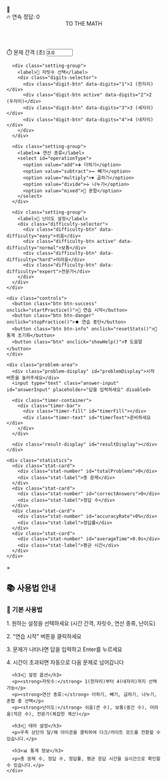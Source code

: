 <!DOCTYPE html>
<html lang="ko">
<head>
<meta charset="UTF-8">
<meta name="viewport" content="width=device-width, initial-scale=1.0">
<title>TO THE MATH - 스마트 암산 연습기</title>
<style>
  * {
    margin: 0;
    padding: 0;
    box-sizing: border-box;
  }

  :root {
    --primary-gradient: linear-gradient(135deg, #667eea 0%, #764ba2 50%, #f093fb 100%);
    --secondary-gradient: linear-gradient(135deg, #a8edea 0%, #fed6e3 100%);
    --accent-color: #667eea;
    --text-primary: #2c3e50;
    --text-secondary: #7f8c8d;
    --bg-primary: #ffffff;
    --bg-secondary: #f8f9fa;
    --bg-tertiary: rgba(255, 255, 255, 0.95);
    --border-color: #e0e6ed;
    --shadow-light: 0 10px 30px rgba(0,0,0,0.1);
    --shadow-medium: 0 20px 60px rgba(0,0,0,0.15);
    --shadow-heavy: 0 30px 80px rgba(0,0,0,0.2);
    --glass-bg: rgba(255, 255, 255, 0.1);
    --glass-border: rgba(255, 255, 255, 0.2);
  }

  [data-theme="dark"] {
    --primary-gradient: linear-gradient(135deg, #667eea 0%, #764ba2 50%, #f093fb 100%);
    --secondary-gradient: linear-gradient(135deg, #2c3e50 0%, #34495e 100%);
    --accent-color: #667eea;
    --text-primary: #ecf0f1;
    --text-secondary: #bdc3c7;
    --bg-primary: #1a1a1a;
    --bg-secondary: #2c2c2c;
    --bg-tertiary: rgba(44, 44, 44, 0.95);
    --border-color: #34495e;
    --shadow-light: 0 10px 30px rgba(0,0,0,0.3);
    --shadow-medium: 0 20px 60px rgba(0,0,0,0.4);
    --shadow-heavy: 0 30px 80px rgba(0,0,0,0.5);
    --glass-bg: rgba(0, 0, 0, 0.2);
    --glass-border: rgba(255, 255, 255, 0.1);
  }

  body {
    font-family: 'Inter', -apple-system, BlinkMacSystemFont, 'Segoe UI', Roboto, sans-serif;
    background: var(--bg-primary);
    min-height: 100vh;
    display: flex;
    flex-direction: column;
    align-items: center;
    padding: 20px;
    color: var(--text-primary);
    transition: all 0.3s ease;
    position: relative;
    overflow-x: hidden;
  }

  body::before {
    content: '';
    position: fixed;
    top: 0;
    left: 0;
    width: 100%;
    height: 100%;
    background: var(--primary-gradient);
    opacity: 0.1;
    z-index: -1;
  }

  .cosmic-bg {
    position: fixed;
    top: 0;
    left: 0;
    width: 100%;
    height: 100%;
    z-index: -2;
    background: radial-gradient(circle at 20% 80%, rgba(102, 126, 234, 0.3) 0%, transparent 50%),
                radial-gradient(circle at 80% 20%, rgba(118, 75, 162, 0.3) 0%, transparent 50%),
                radial-gradient(circle at 40% 40%, rgba(240, 147, 251, 0.2) 0%, transparent 50%);
    animation: cosmicShift 20s ease-in-out infinite;
  }

  @keyframes cosmicShift {
    0%, 100% { transform: rotate(0deg) scale(1); }
    50% { transform: rotate(180deg) scale(1.1); }
  }

  .floating-particles {
    position: fixed;
    top: 0;
    left: 0;
    width: 100%;
    height: 100%;
    pointer-events: none;
    z-index: -1;
  }

  .particle {
    position: absolute;
    width: 4px;
    height: 4px;
    background: var(--accent-color);
    border-radius: 50%;
    opacity: 0.3;
    animation: float 15s infinite ease-in-out;
  }

  .particle:nth-child(1) { top: 10%; left: 10%; animation-delay: 0s; }
  .particle:nth-child(2) { top: 20%; left: 80%; animation-delay: 2s; }
  .particle:nth-child(3) { top: 80%; left: 20%; animation-delay: 4s; }
  .particle:nth-child(4) { top: 60%; left: 60%; animation-delay: 6s; }
  .particle:nth-child(5) { top: 30%; left: 40%; animation-delay: 8s; }

  @keyframes float {
    0%, 100% { transform: translateY(0px) translateX(0px); }
    25% { transform: translateY(-30px) translateX(20px); }
    50% { transform: translateY(-60px) translateX(-20px); }
    75% { transform: translateY(-30px) translateX(10px); }
  }

  .header {
    background: var(--primary-gradient);
    color: white;
    padding: 40px 60px;
    border-radius: 30px;
    font-size: 48px;
    font-weight: 900;
    letter-spacing: 4px;
    text-shadow: 0 4px 8px rgba(0,0,0,0.3);
    box-shadow: var(--shadow-heavy);
    margin-bottom: 40px;
    position: relative;
    overflow: hidden;
    backdrop-filter: blur(10px);
  }

  .header::before {
    content: '';
    position: absolute;
    top: 0;
    left: -100%;
    width: 100%;
    height: 100%;
    background: linear-gradient(90deg, transparent, rgba(255,255,255,0.2), transparent);
    animation: shimmer 3s infinite;
  }

  @keyframes shimmer {
    0% { left: -100%; }
    100% { left: 100%; }
  }

  .theme-toggle {
    position: fixed;
    top: 30px;
    right: 30px;
    z-index: 1000;
    background: var(--glass-bg);
    border: 2px solid var(--glass-border);
    border-radius: 50px;
    padding: 15px 20px;
    cursor: pointer;
    backdrop-filter: blur(20px);
    transition: all 0.3s ease;
    box-shadow: var(--shadow-light);
  }

  .theme-toggle:hover {
    transform: scale(1.05);
    box-shadow: var(--shadow-medium);
  }

  .theme-toggle-icon {
    font-size: 24px;
    transition: transform 0.3s ease;
  }

  .container {
    max-width: 900px;
    width: 100%;
    background: var(--bg-tertiary);
    backdrop-filter: blur(20px);
    padding: 60px;
    border-radius: 40px;
    box-shadow: var(--shadow-heavy);
    border: 2px solid var(--glass-border);
    position: relative;
    overflow: hidden;
  }

  .container::before {
    content: '';
    position: absolute;
    top: -50%;
    left: -50%;
    width: 200%;
    height: 200%;
    background: conic-gradient(from 0deg, transparent, var(--accent-color), transparent);
    opacity: 0.03;
    animation: rotate 20s linear infinite;
  }

  @keyframes rotate {
    0% { transform: rotate(0deg); }
    100% { transform: rotate(360deg); }
  }

  .settings {
    display: grid;
    grid-template-columns: repeat(auto-fit, minmax(250px, 1fr));
    gap: 30px;
    margin-bottom: 50px;
    padding: 40px;
    background: var(--glass-bg);
    border-radius: 25px;
    border: 2px solid var(--glass-border);
    box-shadow: var(--shadow-light);
    backdrop-filter: blur(15px);
    position: relative;
    z-index: 1;
  }

  .setting-group {
    display: flex;
    flex-direction: column;
    gap: 12px;
  }

  .setting-group label {
    font-weight: 700;
    color: var(--text-primary);
    font-size: 18px;
    display: flex;
    align-items: center;
    gap: 8px;
  }

  .setting-group input, .setting-group select {
    padding: 16px 20px;
    border: 2px solid var(--border-color);
    border-radius: 15px;
    font-size: 16px;
    background: var(--bg-primary);
    color: var(--text-primary);
    transition: all 0.3s ease;
    box-shadow: var(--shadow-light);
  }

  .setting-group input:focus, .setting-group select:focus {
    outline: none;
    border-color: var(--accent-color);
    box-shadow: 0 0 0 4px rgba(102, 126, 234, 0.2);
    transform: translateY(-2px);
  }

  .digits-selector {
    display: flex;
    gap: 10px;
    flex-wrap: wrap;
  }

  .digit-btn {
    padding: 12px 20px;
    border: 2px solid var(--border-color);
    border-radius: 12px;
    background: var(--bg-primary);
    color: var(--text-primary);
    cursor: pointer;
    transition: all 0.3s ease;
    font-weight: 600;
    min-width: 80px;
    text-align: center;
  }

  .digit-btn:hover {
    border-color: var(--accent-color);
    transform: translateY(-2px);
    box-shadow: var(--shadow-light);
  }

  .digit-btn.active {
    background: var(--accent-color);
    color: white;
    border-color: var(--accent-color);
  }

  .controls {
    display: flex;
    justify-content: center;
    gap: 25px;
    margin: 50px 0;
    flex-wrap: wrap;
    position: relative;
    z-index: 1;
  }

  .btn {
    background: var(--primary-gradient);
    color: white;
    border: none;
    padding: 20px 40px;
    font-size: 18px;
    font-weight: 700;
    cursor: pointer;
    border-radius: 20px;
    transition: all 0.3s ease;
    box-shadow: var(--shadow-medium);
    position: relative;
    overflow: hidden;
    min-width: 150px;
  }

  .btn::before {
    content: '';
    position: absolute;
    top: 0;
    left: -100%;
    width: 100%;
    height: 100%;
    background: linear-gradient(90deg, transparent, rgba(255,255,255,0.3), transparent);
    transition: left 0.5s;
  }

  .btn:hover::before {
    left: 100%;
  }

  .btn:hover {
    transform: translateY(-4px);
    box-shadow: var(--shadow-heavy);
  }

  .btn:active {
    transform: translateY(-2px);
  }

  .btn-success {
    background: linear-gradient(135deg, #27ae60 0%, #2ecc71 100%);
  }

  .btn-danger {
    background: linear-gradient(135deg, #e74c3c 0%, #c0392b 100%);
  }

  .btn-info {
    background: linear-gradient(135deg, #3498db 0%, #2980b9 100%);
  }

  .problem-area {
    background: var(--glass-bg);
    padding: 50px;
    border-radius: 30px;
    margin: 40px 0;
    border: 2px solid var(--glass-border);
    box-shadow: var(--shadow-medium);
    backdrop-filter: blur(15px);
    position: relative;
    z-index: 1;
    text-align: center;
  }

  .problem-display {
    font-size: 72px;
    font-weight: 900;
    margin: 30px 0;
    background: var(--primary-gradient);
    -webkit-background-clip: text;
    -webkit-text-fill-color: transparent;
    background-clip: text;
    text-shadow: 0 2px 4px rgba(0,0,0,0.1);
    letter-spacing: 3px;
    line-height: 1.2;
  }

  .answer-input {
    font-size: 36px;
    padding: 25px 35px;
    border: 3px solid var(--border-color);
    border-radius: 20px;
    width: 300px;
    text-align: center;
    margin: 30px 0;
    background: var(--bg-primary);
    color: var(--text-primary);
    font-weight: 700;
    transition: all 0.3s ease;
    box-shadow: var(--shadow-light);
  }

  .answer-input:focus {
    outline: none;
    border-color: var(--accent-color);
    box-shadow: 0 0 0 6px rgba(102, 126, 234, 0.2);
    transform: translateY(-3px);
  }

  .timer-container {
    margin: 30px 0;
    position: relative;
  }

  .timer-bar {
    width: 100%;
    height: 40px;
    background: var(--bg-secondary);
    border-radius: 25px;
    overflow: hidden;
    box-shadow: inset 0 4px 8px rgba(0,0,0,0.1);
    border: 2px solid var(--border-color);
    position: relative;
  }

  .timer-fill {
    height: 100%;
    background: var(--primary-gradient);
    width: 100%;
    transition: width 0.1s linear;
    border-radius: 25px;
    position: relative;
    box-shadow: 0 4px 15px rgba(102, 126, 234, 0.4);
  }

  .timer-fill::after {
    content: '';
    position: absolute;
    top: 0;
    left: 0;
    right: 0;
    height: 60%;
    background: linear-gradient(to bottom, rgba(255,255,255,0.4), transparent);
    border-radius: 25px 25px 0 0;
  }

  .timer-text {
    position: absolute;
    top: 50%;
    left: 50%;
    transform: translate(-50%, -50%);
    color: white;
    font-weight: 700;
    font-size: 16px;
    text-shadow: 0 2px 4px rgba(0,0,0,0.5);
    z-index: 1;
  }

  .result-display {
    font-size: 28px;
    margin-top: 25px;
    font-weight: 700;
    padding: 20px;
    border-radius: 15px;
    min-height: 60px;
    display: flex;
    align-items: center;
    justify-content: center;
    transition: all 0.3s ease;
  }

  .result-display.correct {
    background: linear-gradient(135deg, rgba(39, 174, 96, 0.15) 0%, rgba(46, 204, 113, 0.15) 100%);
    color: #27ae60;
    border: 2px solid rgba(39, 174, 96, 0.3);
    box-shadow: 0 10px 30px rgba(39, 174, 96, 0.2);
  }

  .result-display.incorrect {
    background: linear-gradient(135deg, rgba(231, 76, 60, 0.15) 0%, rgba(192, 57, 43, 0.15) 100%);
    color: #e74c3c;
    border: 2px solid rgba(231, 76, 60, 0.3);
    box-shadow: 0 10px 30px rgba(231, 76, 60, 0.2);
  }

  .statistics {
    margin-top: 50px;
    display: grid;
    grid-template-columns: repeat(auto-fit, minmax(200px, 1fr));
    gap: 30px;
    padding: 40px;
    background: var(--glass-bg);
    border-radius: 25px;
    border: 2px solid var(--glass-border);
    box-shadow: var(--shadow-medium);
    backdrop-filter: blur(15px);
    position: relative;
    z-index: 1;
  }

  .stat-card {
    text-align: center;
    padding: 30px;
    background: var(--bg-primary);
    border-radius: 20px;
    box-shadow: var(--shadow-light);
    border: 2px solid var(--border-color);
    transition: transform 0.3s ease;
  }

  .stat-card:hover {
    transform: translateY(-5px);
    box-shadow: var(--shadow-medium);
  }

  .stat-number {
    font-size: 42px;
    font-weight: 900;
    color: var(--accent-color);
    margin-bottom: 10px;
    background: var(--primary-gradient);
    -webkit-background-clip: text;
    -webkit-text-fill-color: transparent;
    background-clip: text;
  }

  .stat-label {
    font-size: 16px;
    color: var(--text-secondary);
    font-weight: 600;
    text-transform: uppercase;
    letter-spacing: 1px;
  }

  .difficulty-selector {
    display: grid;
    grid-template-columns: repeat(auto-fit, minmax(120px, 1fr));
    gap: 15px;
    margin-top: 20px;
  }

  .difficulty-btn {
    padding: 15px 20px;
    border: 2px solid var(--border-color);
    border-radius: 15px;
    background: var(--bg-primary);
    color: var(--text-primary);
    cursor: pointer;
    transition: all 0.3s ease;
    font-weight: 600;
    text-align: center;
    font-size: 14px;
  }

  .difficulty-btn:hover {
    border-color: var(--accent-color);
    transform: translateY(-2px);
    box-shadow: var(--shadow-light);
  }

  .difficulty-btn.active {
    background: var(--accent-color);
    color: white;
    border-color: var(--accent-color);
  }

  .modal {
    display: none;
    position: fixed;
    top: 0;
    left: 0;
    width: 100%;
    height: 100%;
    background: rgba(0,0,0,0.7);
    backdrop-filter: blur(10px);
    z-index: 2000;
    align-items: center;
    justify-content: center;
  }

  .modal-content {
    background: var(--bg-primary);
    padding: 40px;
    border-radius: 25px;
    max-width: 600px;
    width: 90%;
    max-height: 80vh;
    overflow-y: auto;
    box-shadow: var(--shadow-heavy);
    border: 2px solid var(--border-color);
    position: relative;
  }

  .modal-close {
    position: absolute;
    top: 20px;
    right: 25px;
    font-size: 30px;
    cursor: pointer;
    color: var(--text-secondary);
    transition: color 0.3s ease;
  }

  .modal-close:hover {
    color: var(--text-primary);
  }

  .streak-indicator {
    position: absolute;
    top: 20px;
    left: 20px;
    background: var(--primary-gradient);
    color: white;
    padding: 10px 20px;
    border-radius: 20px;
    font-weight: 700;
    font-size: 14px;
    box-shadow: var(--shadow-light);
  }

  @media (max-width: 768px) {
    .container {
      padding: 40px 25px;
      margin: 20px;
    }
    
    .settings {
      grid-template-columns: 1fr;
      padding: 30px;
    }
    
    .controls {
      flex-direction: column;
      align-items: center;
    }
    
    .problem-display {
      font-size: 48px;
    }
    
    .answer-input {
      width: 250px;
      font-size: 28px;
    }
    
    .header {
      font-size: 32px;
      padding: 30px 40px;
    }
    
    .theme-toggle {
      top: 20px;
      right: 20px;
    }
  }
</style>
</head>
<body>
  <div class="cosmic-bg"></div>
  <div class="floating-particles">
    <div class="particle"></div>
    <div class="particle"></div>
    <div class="particle"></div>
    <div class="particle"></div>
    <div class="particle"></div>
  </div>

  <div class="theme-toggle" onclick="toggleTheme()">
    <span class="theme-toggle-icon">🌙</span>
  </div>

  <div class="streak-indicator" id="streakIndicator">
    🔥 연속 정답: 0
  </div>

  <header class="header">
    TO THE MATH
  </header>

  <div class="container">
    <div class="settings">
      <div class="setting-group">
        <label>⏱️ 문제 간격 (초)</label>
        <input type="number" id="timeInterval" value="3.0" min="0.5" max="30" step="0.1">
      </div>
      
      <div class="setting-group">
        <label>🔢 자릿수 선택</label>
        <div class="digits-selector">
          <div class="digit-btn" data-digits="1">1 (한자리)</div>
          <div class="digit-btn active" data-digits="2">2 (두자리)</div>
          <div class="digit-btn" data-digits="3">3 (세자리)</div>
          <div class="digit-btn" data-digits="4">4 (네자리)</div>
        </div>
      </div>
      
      <div class="setting-group">
        <label>➕ 연산 종류</label>
        <select id="operationType">
          <option value="add">➕ 더하기</option>
          <option value="subtract">➖ 빼기</option>
          <option value="multiply">✖️ 곱하기</option>
          <option value="divide">➗ 나누기</option>
          <option value="mixed">🔄 혼합</option>
        </select>
      </div>

      <div class="setting-group">
        <label>🎯 난이도 설정</label>
        <div class="difficulty-selector">
          <div class="difficulty-btn" data-difficulty="easy">쉬움</div>
          <div class="difficulty-btn active" data-difficulty="normal">보통</div>
          <div class="difficulty-btn" data-difficulty="hard">어려움</div>
          <div class="difficulty-btn" data-difficulty="expert">전문가</div>
        </div>
      </div>
    </div>

    <div class="controls">
      <button class="btn btn-success" onclick="startPractice()">🚀 연습 시작</button>
      <button class="btn btn-danger" onclick="stopPractice()">⏹️ 연습 중단</button>
      <button class="btn btn-info" onclick="resetStats()">🔄 통계 초기화</button>
      <button class="btn" onclick="showHelp()">❓ 도움말</button>
    </div>

    <div class="problem-area">
      <div class="problem-display" id="problemDisplay">시작 버튼을 눌러주세요</div>
      <input type="text" class="answer-input" id="answerInput" placeholder="답을 입력하세요" disabled>
      
      <div class="timer-container">
        <div class="timer-bar">
          <div class="timer-fill" id="timerFill"></div>
          <div class="timer-text" id="timerText">준비하세요</div>
        </div>
      </div>
      
      <div class="result-display" id="resultDisplay"></div>
    </div>

    <div class="statistics">
      <div class="stat-card">
        <div class="stat-number" id="totalProblems">0</div>
        <div class="stat-label">총 문제</div>
      </div>
      <div class="stat-card">
        <div class="stat-number" id="correctAnswers">0</div>
        <div class="stat-label">정답 수</div>
      </div>
      <div class="stat-card">
        <div class="stat-number" id="accuracyRate">0%</div>
        <div class="stat-label">정답률</div>
      </div>
      <div class="stat-card">
        <div class="stat-number" id="averageTime">0.0s</div>
        <div class="stat-label">평균 시간</div>
      </div>
    </div>
  </div>

  <div class="modal" id="helpModal">
    <div class="modal-content">
      <span class="modal-close" onclick="closeHelp()">&times;</span>
      <h2>📚 사용법 안내</h2>
      <h3>🎯 기본 사용법</h3>
      <p>1. 원하는 설정을 선택하세요 (시간 간격, 자릿수, 연산 종류, 난이도)</p>
      <p>2. "연습 시작" 버튼을 클릭하세요</p>
      <p>3. 문제가 나타나면 답을 입력하고 Enter를 누르세요</p>
      <p>4. 시간이 초과되면 자동으로 다음 문제로 넘어갑니다</p>
      
      <h3>🔧 설정 옵션</h3>
      <p><strong>자릿수:</strong> 1(한자리)부터 4(네자리)까지 선택 가능</p>
      <p><strong>연산 종류:</strong> 더하기, 빼기, 곱하기, 나누기, 혼합 중 선택</p>
      <p><strong>난이도:</strong> 쉬움(큰 수), 보통(중간 수), 어려움(작은 수), 전문가(복잡한 계산)</p>
      
      <h3>🎨 테마 설정</h3>
      <p>우측 상단의 달/해 아이콘을 클릭하여 다크/라이트 모드를 전환할 수 있습니다.</p>
      
      <h3>📊 통계 정보</h3>
      <p>총 문제 수, 정답 수, 정답률, 평균 응답 시간을 실시간으로 확인할 수 있습니다.</p>
    </div>
  </div>

  <script>
    // 전역 변수
    let currentProblem = null;
    let currentAnswer = null;
    let practiceTimer = null;
    let countdownTimer = null;
    let isRunning = false;
    let selectedDigits = 2;
    let selectedDifficulty = 'normal';
    let currentStreak = 0;
    
    // 통계 변수
    let stats = {
      total: 0,
      correct: 0,
      totalTime: 0,
      responses: []
    };

    // 테마 토글
    function toggleTheme() {
      const body = document.body;
      const themeIcon = document.querySelector('.theme-toggle-icon');
      
      if (body.getAttribute('data-theme') === 'dark') {
        body.removeAttribute('data-theme');
        themeIcon.textContent = '🌙';
        localStorage.setItem('theme', 'light');
      } else {
        body.setAttribute('data-theme', 'dark');
        themeIcon.textContent = '☀️';
        localStorage.setItem('theme', 'dark');
      }
    }

    
    // 테마 초기화
    function initTheme() {
      const savedTheme = localStorage.getItem('theme');
      const body = document.body;
      const themeIcon = document.querySelector('.theme-toggle-icon');
      
      if (savedTheme === 'dark') {
        body.setAttribute('data-theme', 'dark');
        themeIcon.textContent = '☀️';
      } else {
        body.removeAttribute('data-theme');
        themeIcon.textContent = '🌙';
      }
    }

    // 자릿수 선택
    function selectDigits(digits) {
      selectedDigits = parseInt(digits);
      document.querySelectorAll('.digit-btn').forEach(btn => {
        btn.classList.remove('active');
      });
      document.querySelector(`[data-digits="${digits}"]`).classList.add('active');
    }

    // 난이도 선택
    function selectDifficulty(difficulty) {
      selectedDifficulty = difficulty;
      document.querySelectorAll('.difficulty-btn').forEach(btn => {
        btn.classList.remove('active');
      });
      document.querySelector(`[data-difficulty="${difficulty}"]`).classList.add('active');
    }

    function getNumberRange(digits, difficulty) {
  const baseMin = Math.pow(10, digits - 1);      // 예: 100
  const baseMax = Math.pow(10, digits) - 1;      // 예: 999
  const rangeSize = baseMax - baseMin + 1;

  switch (difficulty) {
    case 'easy':
      // 자리수는 맞지만, 최소값 근처 작은 숫자
      return {
        min: baseMin,
        max: baseMin + Math.floor(rangeSize * 0.1) // 상위 10% 이내
      };
    case 'normal':
      // 중간대
      const midStart = baseMin + Math.floor(rangeSize * 0.4);
      return {
        min: midStart,
        max: midStart + Math.floor(rangeSize * 0.2)
      };
    case 'hard':
      // 높은 숫자대
      const highStart = baseMin + Math.floor(rangeSize * 0.8);
      return {
        min: highStart,
        max: baseMax
      };
    case 'expert':
    default:
      // 전체 범위
      return {
        min: baseMin,
        max: baseMax
      };
  }
}


    // 랜덤 숫자 생성
    function generateRandomNumber(digits, difficulty) {
      const range = getNumberRange(digits, difficulty);
      return Math.floor(Math.random() * (range.max - range.min + 1)) + range.min;
    }

    // 문제 생성
    function generateProblem() {
      const operationType = document.getElementById('operationType').value;
      let operation;
      
      if (operationType === 'mixed') {
        const operations = ['add', 'subtract', 'multiply', 'divide'];
        operation = operations[Math.floor(Math.random() * operations.length)];
      } else {
        operation = operationType;
      }

      let num1, num2, answer, display;
      
      switch (operation) {
        case 'add':
          num1 = generateRandomNumber(selectedDigits, selectedDifficulty);
          num2 = generateRandomNumber(selectedDigits, selectedDifficulty);
          answer = num1 + num2;
          display = `${num1} + ${num2}`;
          break;
          
        case 'subtract':
          num1 = generateRandomNumber(selectedDigits, selectedDifficulty);
          num2 = generateRandomNumber(selectedDigits, selectedDifficulty);
          if (num1 < num2) [num1, num2] = [num2, num1]; // 음수 방지
          answer = num1 - num2;
          display = `${num1} - ${num2}`;
          break;
          
        case 'multiply':
          const smallerDigits = Math.max(1, selectedDigits - 1);
          num1 = generateRandomNumber(selectedDigits, selectedDifficulty);
          num2 = generateRandomNumber(smallerDigits, selectedDifficulty);
          answer = num1 * num2;
          display = `${num1} × ${num2}`;
          break;
          
        case 'divide':
          num2 = generateRandomNumber(Math.max(1, selectedDigits - 1), selectedDifficulty);
          answer = generateRandomNumber(selectedDigits, selectedDifficulty);
          num1 = num2 * answer;
          display = `${num1} ÷ ${num2}`;
          break;
      }

      return { display, answer };
    }

    // 연습 시작
    function startPractice() {
      if (isRunning) return;
      
      isRunning = true;
      document.getElementById('answerInput').disabled = false;
      document.getElementById('answerInput').focus();
      
      nextProblem();
    }

    // 연습 중단
    function stopPractice() {
      isRunning = false;
      clearTimeout(practiceTimer);
      clearInterval(countdownTimer);
      
      document.getElementById('problemDisplay').textContent = '시작 버튼을 눌러주세요';
      document.getElementById('answerInput').disabled = true;
      document.getElementById('answerInput').value = '';
      document.getElementById('resultDisplay').textContent = '';
      document.getElementById('timerText').textContent = '준비하세요';
      document.getElementById('timerFill').style.width = '100%';
    }

    // 다음 문제
    function nextProblem() {
      if (!isRunning) return;
      
      const problem = generateProblem();
      currentProblem = problem.display;
      currentAnswer = problem.answer;
      
      document.getElementById('problemDisplay').textContent = currentProblem;
      document.getElementById('answerInput').value = '';
      document.getElementById('resultDisplay').textContent = '';
      document.getElementById('answerInput').focus();
      
      startTimer();
    }

    // 타이머 시작
    function startTimer() {
      const timeLimit = parseFloat(document.getElementById('timeInterval').value) * 1000;
      const startTime = Date.now();
      
      document.getElementById('timerText').textContent = `${(timeLimit / 1000).toFixed(1)}초`;
      
      countdownTimer = setInterval(() => {
        const elapsed = Date.now() - startTime;
        const remaining = Math.max(0, timeLimit - elapsed);
        const percentage = (remaining / timeLimit) * 100;
        
        document.getElementById('timerFill').style.width = `${percentage}%`;
        document.getElementById('timerText').textContent = `${(remaining / 1000).toFixed(1)}초`;
        
        if (remaining <= 0) {
          clearInterval(countdownTimer);
          handleTimeout();
        }
      }, 100);
    }

    // 시간 초과 처리
    function handleTimeout() {
      const resultDisplay = document.getElementById('resultDisplay');
      resultDisplay.textContent = `시간 초과! 정답: ${currentAnswer}`;
      resultDisplay.className = 'result-display incorrect';
      
      stats.total++;
      stats.responses.push({ time: parseFloat(document.getElementById('timeInterval').value), correct: false });
      currentStreak = 0;
      
      updateStats();
      updateStreak();
      
      practiceTimer = setTimeout(() => {
        nextProblem();
      }, 1500);
    }

    // 답안 체크
    function checkAnswer() {
      const userAnswer = parseInt(document.getElementById('answerInput').value);
      const resultDisplay = document.getElementById('resultDisplay');
      
      if (isNaN(userAnswer)) return;
      
      clearInterval(countdownTimer);
      clearTimeout(practiceTimer);
      
      const timeLimit = parseFloat(document.getElementById('timeInterval').value);
      const timerFill = document.getElementById('timerFill');
      const remainingPercentage = parseFloat(timerFill.style.width);
      const timeUsed = timeLimit * (1 - remainingPercentage / 100);
      
      stats.total++;
      stats.totalTime += timeUsed;
      stats.responses.push({ time: timeUsed, correct: userAnswer === currentAnswer });
      
      if (userAnswer === currentAnswer) {
        resultDisplay.textContent = '정답입니다! 🎉';
        resultDisplay.className = 'result-display correct';
        stats.correct++;
        currentStreak++;
      } else {
        resultDisplay.textContent = `오답! 정답: ${currentAnswer}`;
        resultDisplay.className = 'result-display incorrect';
        currentStreak = 0;
      }
      
      updateStats();
      updateStreak();
      
      practiceTimer = setTimeout(() => {
        nextProblem();
      }, 1500);
    }

    // 통계 업데이트
    function updateStats() {
      document.getElementById('totalProblems').textContent = stats.total;
      document.getElementById('correctAnswers').textContent = stats.correct;
      
      const accuracy = stats.total > 0 ? (stats.correct / stats.total * 100).toFixed(1) : 0;
      document.getElementById('accuracyRate').textContent = `${accuracy}%`;
      
      const avgTime = stats.responses.length > 0 ? 
        (stats.totalTime / stats.responses.length).toFixed(1) : 0;
      document.getElementById('averageTime').textContent = `${avgTime}s`;
    }

    // 연속 정답 업데이트
    function updateStreak() {
      document.getElementById('streakIndicator').textContent = `🔥 연속 정답: ${currentStreak}`;
    }

    // 통계 초기화
    function resetStats() {
      if (confirm('통계를 초기화하시겠습니까?')) {
        stats = {
          total: 0,
          correct: 0,
          totalTime: 0,
          responses: []
        };
        currentStreak = 0;
        updateStats();
        updateStreak();
      }
    }

    // 도움말 표시
    function showHelp() {
      document.getElementById('helpModal').style.display = 'flex';
    }

    // 도움말 닫기
    function closeHelp() {
      document.getElementById('helpModal').style.display = 'none';
    }

    // 이벤트 리스너
    document.addEventListener('DOMContentLoaded', function() {
      initTheme();
      
      // 자릿수 선택 이벤트
      document.querySelectorAll('.digit-btn').forEach(btn => {
        btn.addEventListener('click', () => {
          selectDigits(btn.dataset.digits);
        });
      });
      
      // 난이도 선택 이벤트
      document.querySelectorAll('.difficulty-btn').forEach(btn => {
        btn.addEventListener('click', () => {
          selectDifficulty(btn.dataset.difficulty);
        });
      });
      
      // 답안 입력 이벤트
      document.getElementById('answerInput').addEventListener('keypress', function(e) {
        if (e.key === 'Enter' && isRunning) {
          checkAnswer();
        }
      });
      
      // 모달 외부 클릭 시 닫기
      document.getElementById('helpModal').addEventListener('click', function(e) {
        if (e.target === this) {
          closeHelp();
        }
      });
    });

    // ESC 키로 모달 닫기
    document.addEventListener('keydown', function(e) {
      if (e.key === 'Escape') {
        closeHelp();
      }
    });
  </script>
</body>
</html>
